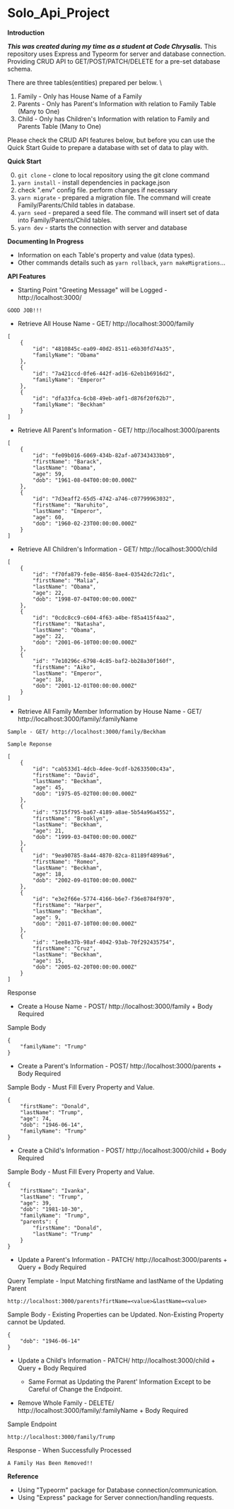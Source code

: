 # Solo_Api_Project


**Introduction**

__*This was created during my time as a student at Code Chrysalis.*__ This repository uses Express and Typeorm for server and database connection. Providing CRUD API to GET/POST/PATCH/DELETE for a pre-set database schema. 

There are three tables(entities) prepared per below. \

1. Family - Only has House Name of a Family
2. Parents - Only has Parent's Information with relation to Family Table (Many to One)
3. Child - Only has Children's Information with relation to Family and Parents Table (Many to One)

Please check the CRUD API features below, but before you can use the Quick Start Guide to prepare a database with set of data to play with.

**Quick Start**

0. ```git clone``` - clone to local repository using the git clone command
1. ```yarn install``` -  install dependencies in package.json
2. check ".env" config file. perform changes if necessary
3. ```yarn migrate``` - prepared a migration file. The command will create Family/Parents/Child tables in database.
4. ```yarn seed``` - prepared a seed file. The command will insert set of data into Family/Parents/Child tables.
5. ```yarn dev``` - starts the connection with server and database


**Documenting In Progress**
- Information on each Table's property and value (data types).
- Other commands details such as ```yarn rollback```, ```yarn makeMigrations```...

**API Features**
- Starting Point "Greeting Message" will be Logged - http://localhost:3000/ 
```
GOOD JOB!!!
```

- Retrieve All House Name - GET/ http://localhost:3000/family
```
[
    {
        "id": "4810845c-ea09-40d2-8511-e6b30fd74a35",
        "familyName": "Obama"
    },
    {
        "id": "7a421ccd-0fe6-442f-ad16-62eb1b6916d2",
        "familyName": "Emperor"
    },
    {
        "id": "dfa33fca-6cb8-49eb-a0f1-d876f20f62b7",
        "familyName": "Beckham"
    }
]
```
- Retrieve All Parent's Information - GET/ http://localhost:3000/parents
```
[
    {
        "id": "fe09b016-6069-434b-82af-a07343433bb9",
        "firstName": "Barack",
        "lastName": "Obama",
        "age": 59,
        "dob": "1961-08-04T00:00:00.000Z"
    },
    {
        "id": "7d3eaff2-65d5-4742-a746-c07799963032",
        "firstName": "Naruhito",
        "lastName": "Emperor",
        "age": 60,
        "dob": "1960-02-23T00:00:00.000Z"
    }
]
```
- Retrieve All Children's Information - GET/ http://localhost:3000/child
```
[
    {
        "id": "f70fa879-fe8e-4856-8ae4-03542dc72d1c",
        "firstName": "Malia",
        "lastName": "Obama",
        "age": 22,
        "dob": "1998-07-04T00:00:00.000Z"
    },
    {
        "id": "0cdc8cc9-c604-4f63-a4be-f85a415f4aa2",
        "firstName": "Natasha",
        "lastName": "Obama",
        "age": 22,
        "dob": "2001-06-10T00:00:00.000Z"
    },
    {
        "id": "7e10296c-6798-4c85-baf2-bb28a30f160f",
        "firstName": "Aiko",
        "lastName": "Emperor",
        "age": 18,
        "dob": "2001-12-01T00:00:00.000Z"
    }
]
```
- Retrieve All Family Member Information by House Name - GET/ http://localhost:3000/family/:familyName
```
Sample - GET/ http://localhost:3000/family/Beckham
```
```
Sample Reponse

[
    {
        "id": "cab533d1-4dcb-4dee-9cdf-b2633500c43a",
        "firstName": "David",
        "lastName": "Beckham",
        "age": 45,
        "dob": "1975-05-02T00:00:00.000Z"
    },
    {
        "id": "5715f795-ba67-4189-a8ae-5b54a96a4552",
        "firstName": "Brooklyn",
        "lastName": "Beckham",
        "age": 21,
        "dob": "1999-03-04T00:00:00.000Z"
    },
    {
        "id": "9ea90785-8a44-4870-82ca-81189f4899a6",
        "firstName": "Romeo",
        "lastName": "Beckham",
        "age": 18,
        "dob": "2002-09-01T00:00:00.000Z"
    },
    {
        "id": "e3e2f66e-5774-4166-b6e7-f36e8784f970",
        "firstName": "Harper",
        "lastName": "Beckham",
        "age": 9,
        "dob": "2011-07-10T00:00:00.000Z"
    },
    {
        "id": "1ee8e37b-98af-4042-93ab-70f292435754",
        "firstName": "Cruz",
        "lastName": "Beckham",
        "age": 15,
        "dob": "2005-02-20T00:00:00.000Z"
    }
]
```
Response
- Create a House Name - POST/ http://localhost:3000/family + Body Required

Sample Body
```
{
    "familyName": "Trump"
}
```
- Create a Parent's Information - POST/ http://localhost:3000/parents + Body Required

Sample Body - Must Fill Every Property and Value.
```
{
    "firstName": "Donald",
    "lastName": "Trump",
    "age": 74,
    "dob": "1946-06-14",
    "familyName": "Trump"
}
```
- Create a Child's Information - POST/ http://localhost:3000/child + Body Required

Sample Body - Must Fill Every Property and Value.
```
{
    "firstName": "Ivanka",
    "lastName": "Trump",
    "age": 39,
    "dob": "1981-10-30",
    "familyName": "Trump",
    "parents": {
        "firstName": "Donald",
        "lastName": "Trump"
    }
}
```
- Update a Parent's Information - PATCH/ http://localhost:3000/parents + Query + Body Required

Query Template - Input Matching firstName and lastName of the Updating Parent
```
http://localhost:3000/parents?firtName=<value>&lastName=<value>
```
Sample Body - Existing Properties can be Updated. Non-Existing Property cannot be Updated.
```
{
    "dob": "1946-06-14"
}
```
- Update a Child's Information - PATCH/ http://localhost:3000/child + Query + Body Required

    - Same Format as Updating the Parent' Information Except to be Careful of Change the Endpoint.

- Remove Whole Family - DELETE/ http://localhost:3000/family/:familyName + Body Required

Sample Endpoint
```
http://localhost:3000/family/Trump
```
Response  -  When Successfully Processed
```
A Family Has Been Removed!!
```

**Reference**
- Using "Typeorm" package for Database connection/communication.
- Using "Express" package for Server connection/handling requests.